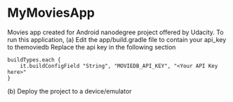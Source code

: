 # MyMoviesApp

Movies app created for Android nanodegree project offered by Udacity.
To run this application,
(a) Edit the app/build.gradle file to contain your api_key to themoviedb 
Replace the api key in the following section

    buildTypes.each {
        it.buildConfigField "String", "MOVIEDB_API_KEY", "<Your API Key here>"
    }
(b) Deploy the project to a device/emulator
